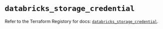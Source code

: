 # `databricks_storage_credential`

Refer to the Terraform Registory for docs: [`databricks_storage_credential`](https://www.terraform.io/docs/providers/databricks/r/storage_credential).
